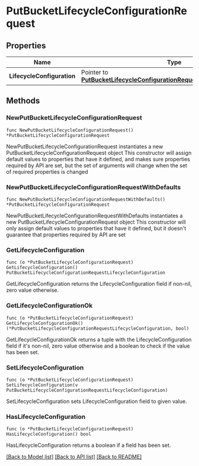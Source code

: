 # PutBucketLifecycleConfigurationRequest

## Properties

Name | Type | Description | Notes
------------ | ------------- | ------------- | -------------
**LifecycleConfiguration** | Pointer to [**PutBucketLifecycleConfigurationRequestLifecycleConfiguration**](PutBucketLifecycleConfigurationRequestLifecycleConfiguration.md) |  | [optional] 

## Methods

### NewPutBucketLifecycleConfigurationRequest

`func NewPutBucketLifecycleConfigurationRequest() *PutBucketLifecycleConfigurationRequest`

NewPutBucketLifecycleConfigurationRequest instantiates a new PutBucketLifecycleConfigurationRequest object
This constructor will assign default values to properties that have it defined,
and makes sure properties required by API are set, but the set of arguments
will change when the set of required properties is changed

### NewPutBucketLifecycleConfigurationRequestWithDefaults

`func NewPutBucketLifecycleConfigurationRequestWithDefaults() *PutBucketLifecycleConfigurationRequest`

NewPutBucketLifecycleConfigurationRequestWithDefaults instantiates a new PutBucketLifecycleConfigurationRequest object
This constructor will only assign default values to properties that have it defined,
but it doesn't guarantee that properties required by API are set

### GetLifecycleConfiguration

`func (o *PutBucketLifecycleConfigurationRequest) GetLifecycleConfiguration() PutBucketLifecycleConfigurationRequestLifecycleConfiguration`

GetLifecycleConfiguration returns the LifecycleConfiguration field if non-nil, zero value otherwise.

### GetLifecycleConfigurationOk

`func (o *PutBucketLifecycleConfigurationRequest) GetLifecycleConfigurationOk() (*PutBucketLifecycleConfigurationRequestLifecycleConfiguration, bool)`

GetLifecycleConfigurationOk returns a tuple with the LifecycleConfiguration field if it's non-nil, zero value otherwise
and a boolean to check if the value has been set.

### SetLifecycleConfiguration

`func (o *PutBucketLifecycleConfigurationRequest) SetLifecycleConfiguration(v PutBucketLifecycleConfigurationRequestLifecycleConfiguration)`

SetLifecycleConfiguration sets LifecycleConfiguration field to given value.

### HasLifecycleConfiguration

`func (o *PutBucketLifecycleConfigurationRequest) HasLifecycleConfiguration() bool`

HasLifecycleConfiguration returns a boolean if a field has been set.


[[Back to Model list]](../README.md#documentation-for-models) [[Back to API list]](../README.md#documentation-for-api-endpoints) [[Back to README]](../README.md)


